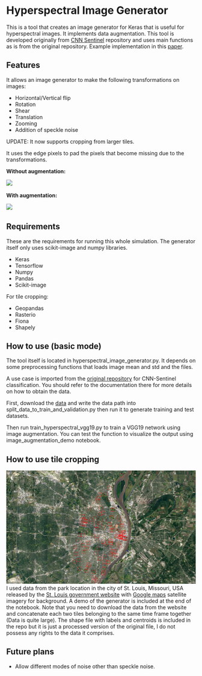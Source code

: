 # Hyperspectral Image Generator

This is a tool that creates an image generator for Keras that is useful for hyperspectral images. It implements data augmentation. This tool is developed originally from [CNN Sentinel](https://github.com/jensleitloff/CNN-Sentinel) repository and uses main functions as is from the original repository.
Example implementation in this [paper](http://arxiv.org/abs/2003.13502).

## Features
It allows an image generator to make the following transformations on images:
- Horizontal/Vertical flip
- Rotation
- Shear
- Translation
- Zooming
- Addition of speckle noise

UPDATE: It now supports cropping from larger tiles.

It uses the edge pixels to pad the pixels that become missing due to the transformations.

**Without augmentation:**

![](images_for_notebook/no_augmentation.png)

**With augmentation:**

![](images_for_notebook/augmentation.png)


## Requirements
These are the requirements for running this whole simulation. The generator itself only uses scikit-image and numpy libraries.
- Keras
- Tensorflow
- Numpy
- Pandas
- Scikit-image

For tile cropping:
- Geopandas
- Rasterio
- Fiona
- Shapely

## How to use (basic mode)
The tool itself is located in hyperspectral_image_generator.py. It depends on some preprocessing functions that loads image mean and std and the files.

A use case is imported from the [original repository](https://github.com/jensleitloff/CNN-Sentinel) for CNN-Sentinel classification. You should refer to the documentation there for more details on how to obtain the data.

First, download the [data](http://madm.dfki.de/downloads) and write the data path into split_data_to_train_and_validation.py then run it to generate training and test datasets.

Then run train_hyperspectral_vgg19.py to train a VGG19 network using image augmentation. You can test the function to visualize the output using image_augmentation_demo notebook.

## How to use tile cropping
![](images_for_notebook/jp2_generator.png)
I used data from the park location in the city of St. Louis, Missouri, USA released by the 
[St. Louis government website](https://www.stlouis-mo.gov/) with [Google maps](maps.google.com) satellite imagery for background.
A demo of the generator is included at the end of the notebook. Note that you need to download the data from the website 
and concatenate each two tiles belonging to the same time frame together (Data is quite large). The shape file with labels 
and centroids is included in the repo but it is just a processed version of the original file, I do not possess any rights 
to the data it comprises.

## Future plans
- Allow different modes of noise other than speckle noise.
